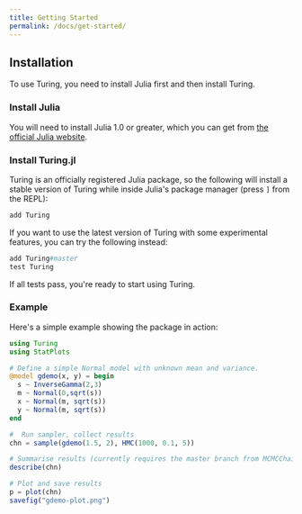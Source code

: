 ```yaml
---
title: Getting Started
permalink: /docs/get-started/
---
```


## Installation

To use Turing, you need to install Julia first and then install Turing.

### Install Julia

You will need to install Julia 1.0 or greater, which you can get from [the official Julia website](http://julialang.org/downloads/).

### Install Turing.jl

Turing is an officially registered Julia package, so the following will install a stable version of Turing while inside Julia's package manager (press `]` from the REPL):

```julia
add Turing
```

If you want to use the latest version of Turing with some experimental features, you can try the following instead:

```julia
add Turing#master
test Turing
```

If all tests pass, you're ready to start using Turing.

### Example

Here's a simple example showing the package in action:
```julia
using Turing
using StatPlots

# Define a simple Normal model with unknown mean and variance.
@model gdemo(x, y) = begin
  s ~ InverseGamma(2,3)
  m ~ Normal(0,sqrt(s))
  x ~ Normal(m, sqrt(s))
  y ~ Normal(m, sqrt(s))
end

#  Run sampler, collect results
chn = sample(gdemo(1.5, 2), HMC(1000, 0.1, 5))

# Summarise results (currently requires the master branch from MCMCChain)
describe(chn)

# Plot and save results
p = plot(chn)
savefig("gdemo-plot.png")
```
